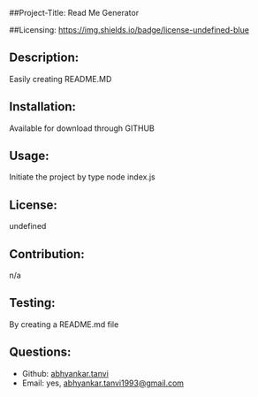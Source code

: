 ##Project-Title: Read Me Generator

##Licensing:
https://img.shields.io/badge/license-undefined-blue

## Description:

Easily creating README.MD

## Installation:

Available for download through GITHUB

## Usage:

Initiate the project by type node index.js

## License:

undefined

## Contribution:

n/a

## Testing:

By creating a README.md file

## Questions:

- Github: [abhyankar.tanvi](https://github.com/abhyankar.tanvi)
- Email: yes, abhyankar.tanvi1993@gmail.com
